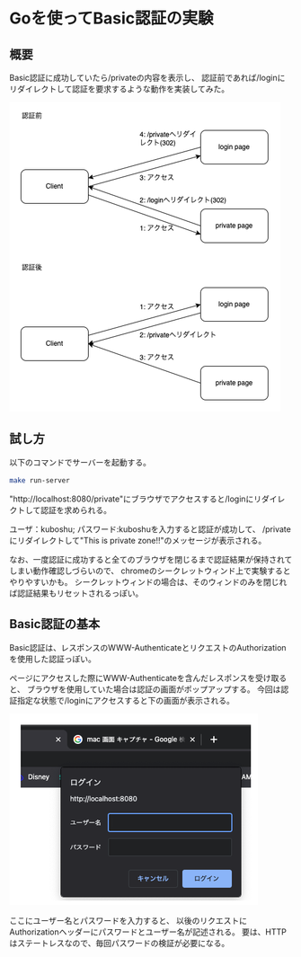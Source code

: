 # Goを使ってBasic認証の実験

## 概要

Basic認証に成功していたら/privateの内容を表示し、
認証前であれば/loginにリダイレクトして認証を要求するような動作を実装してみた。

![overview](figures/overview.png)

## 試し方

以下のコマンドでサーバーを起動する。

```bash
make run-server
```

"http://localhost:8080/private"にブラウザでアクセスすると/loginにリダイレクトして認証を求められる。

ユーザ：kuboshu; パスワード:kuboshuを入力すると認証が成功して、
/privateにリダイレクトして"This is private zone!!"のメッセージが表示される。

なお、一度認証に成功すると全てのブラウザを閉じるまで認証結果が保持されてしまい動作確認しづらいので、
chromeのシークレットウィンド上で実験するとやりやすいかも。
シークレットウィンドの場合は、そのウィンドのみを閉じれば認証結果もリセットされるっぽい。

## Basic認証の基本

Basic認証は、レスポンスのWWW-AuthenticateとリクエストのAuthorizationを使用した認証っぽい。

ページにアクセスした際にWWW-Authenticateを含んだレスポンスを受け取ると、
ブラウザを使用していた場合は認証の画面がポップアップする。
今回は認証指定な状態で/loginにアクセスすると下の画面が表示される。

![login](figures/login.png)

ここにユーザー名とパスワードを入力すると、
以後のリクエストにAuthorizationヘッダーにパスワードとユーザー名が記述される。
要は、HTTPはステートレスなので、毎回パスワードの検証が必要になる。